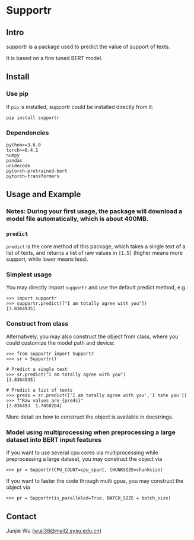 # Supportr

## Intro
supportr is a package used to predict the value of support of texts.

It is based on a fine tuned BERT model.
## Install 

### Use pip
If `pip` is installed, supportr could be installed directly from it:

    pip install supportr

### Dependencies
	python>=3.6.0
	torch>=0.4.1
	numpy
	pandas
	unidecode
	pytorch-pretrained-bert
	pytorch-transformers
	


## Usage and Example

### Notes: During your first usage, the package will download a model file automatically, which is about 400MB.

### `predict`
`predict` is the core method of this package, 
which takes a single text of a list of texts, and returns a list of raw values in `[1,5]` (higher means more support, while lower means less).

### Simplest usage

You may directly import `supportr` and use the default predict method, e.g.:

    >>> import supportr
    >>> supportr.predict(["I am totally agree with you"])
    [3.8364935]
    
### Construct from class
Alternatively, you may also construct the object from class, where you could customize the model path and device:
 
	>>> from supportr import Supportr
	>>> sr = Supportr()
	
	# Predict a single text
	>>> sr.predict("I am totally agree with you")
	[3.8364935]
	
	# Predict a list of texts
	>>> preds = sr.predict(['I am totally agree with you','I hate you'])
    >>> f"Raw values are {preds}"
    [3.836493  1.7458204]



More detail on how to construct the object is available in docstrings.

### Model using multiprocessing when preprocessing a large dataset into BERT input features 
If you want to use several cpu cores via multiprocessing while preprocessing a large dataset, you may construct the object via

    >>> pr = Supportr(CPU_COUNT=cpu_cpunt, CHUNKSIZE=chunksize)

If you want to faster the code through multi gpus, you may construct the object via

    >>> pr = Supportr(is_paralleled=True, BATCH_SIZE = batch_size)


## Contact
Junjie Wu (wujj38@mail2.sysu.edu.cn)
